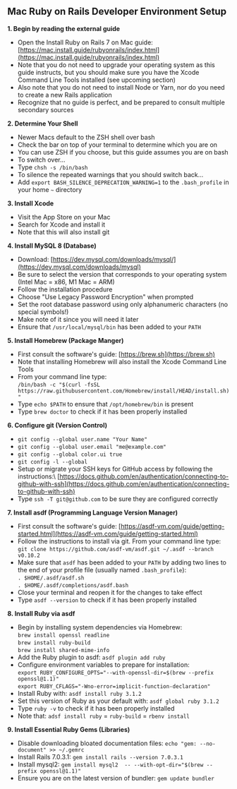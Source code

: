 ## Mac Ruby on Rails Developer Environment Setup

**1. Begin by reading the external guide**

- Open the Install Ruby on Rails 7 on Mac guide:\
  [https://mac.install.guide/rubyonrails/index.html](https://mac.install.guide/rubyonrails/index.html)
- Note that you do not need to upgrade your operating system as this guide instructs, but you should make sure you have the Xcode Command Line Tools installed (see upcoming section)
- Also note that you do not need to install Node or Yarn, nor do you need to create a new Rails application
- Recognize that no guide is perfect, and be prepared to consult multiple secondary sources

**2. Determine Your Shell**

- Newer Macs default to the ZSH shell over bash
- Check the bar on top of your terminal to determine which you are on
- You can use ZSH if you choose, but this guide assumes you are on bash
- To switch over...
- Type `chsh -s /bin/bash`
- To silence the repeated warnings that you should switch back...
- Add `export BASH_SILENCE_DEPRECATION_WARNING=1` to the `.bash_profile` in your home `~` directory

**3. Install Xcode**

- Visit the App Store on your Mac
- Search for Xcode and install it
- Note that this will also install git

**4. Install MySQL 8 (Database)**

- Download: [https://dev.mysql.com/downloads/mysql/](https://dev.mysql.com/downloads/mysql)
- Be sure to select the version that corresponds to your operating system (Intel Mac = x86, M1 Mac = ARM)
- Follow the installation procedure
- Choose "Use Legacy Password Encryption" when prompted
- Set the root database password using only alphanumeric characters (no special symbols!)
- Make note of it since you will need it later
- Ensure that `/usr/local/mysql/bin` has been added to your `PATH` 

**5. Install Homebrew (Package Manger)**

- First consult the software's guide: [https://brew.sh](https://brew.sh)
- Note that installing Homebrew will also install the Xcode Command Line Tools
- From your command line type:\
  `/bin/bash -c "$(curl -fsSL https://raw.githubusercontent.com/Homebrew/install/HEAD/install.sh)"`
- Type `echo $PATH` to ensure that `/opt/homebrew/bin` is present
- Type `brew doctor` to check if it has been properly installed

**6. Configure git (Version Control)**

- `git config --global user.name "Your Name"`
- `git config --global user.email "me@example.com"`
- `git config --global color.ui true`
- `git config -l --global`
- Setup or migrate your SSH keys for GitHub access by following the instructions:\ [https://docs.github.com/en/authentication/connecting-to-github-with-ssh](https://docs.github.com/en/authentication/connecting-to-github-with-ssh)
- Type `ssh -T git@github.com` to be sure they are configured correctly

**7. Install asdf (Programming Language Version Manager)**

- First consult the software's guide: [https://asdf-vm.com/guide/getting-started.html](https://asdf-vm.com/guide/getting-started.html)
- Follow the instructions to install via git. From your command line type:\
  `git clone https://github.com/asdf-vm/asdf.git ~/.asdf --branch v0.10.2`
- Make sure that `asdf` has been added to your `PATH` by adding two lines to the end of your profile file (usually named `.bash_profile`):\
   `. $HOME/.asdf/asdf.sh`\
   `. $HOME/.asdf/completions/asdf.bash`
- Close your terminal and reopen it for the changes to take effect   
- Type `asdf --version` to check if it has been properly installed

**8. Install Ruby via asdf**

- Begin by installing system dependencies via Homebrew:\
  `brew install openssl readline`\
  `brew install ruby-build`\
  `brew install shared-mime-info`
- Add the Ruby plugin to asdf: `asdf plugin add ruby`
- Configure environment variables to prepare for installation:\
  `export RUBY_CONFIGURE_OPTS="--with-openssl-dir=$(brew --prefix openssl@1.1)"`\
  `export RUBY_CFLAGS="-Wno-error=implicit-function-declaration"`
- Install Ruby with: `asdf install ruby 3.1.2`
- Set this version of Ruby as your default with: `asdf global ruby 3.1.2`
- Type `ruby -v` to check if it has been properly installed
- Note that: `adsf install ruby` = `ruby-build` = `rbenv install`

**9. Install Essential Ruby Gems (Libraries)**

- Disable downloading bloated documentation files: `echo "gem: --no-document" >> ~/.gemrc`
- Install Rails 7.0.3.1: `gem install rails --version 7.0.3.1`
- Install mysql2: `gem install mysql2  -- --with-opt-dir="$(brew --prefix openssl@1.1)"`
- Ensure you are on the latest version of bundler: `gem update bundler`

